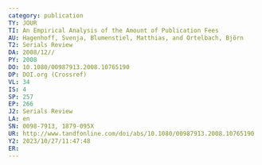 ```yaml
---
category: publication
TY: JOUR
TI: An Empirical Analysis of the Amount of Publication Fees
AU: Hagenhoff, Svenja, Blumenstiel, Matthias, and Ortelbach, Björn
T2: Serials Review
DA: 2008/12//
PY: 2008
DO: 10.1080/00987913.2008.10765190
DP: DOI.org (Crossref)
VL: 34
IS: 4
SP: 257
EP: 266
J2: Serials Review
LA: en
SN: 0098-7913, 1879-095X
UR: http://www.tandfonline.com/doi/abs/10.1080/00987913.2008.10765190
Y2: 2023/10/27/11:47:48
ER: 
---
```

